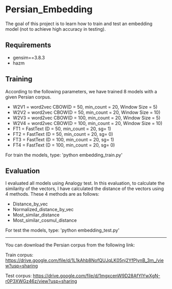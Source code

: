 # Persian_Embedding
The goal of this project is to learn how to train and test an embedding model (not to achieve high accuracy in testing).

## Requirements

  - gensim==3.8.3
  - hazm

## Training
According to the following parameters, we have trained 8 models with a given Persian corpus.

  - W2V1 = word2vec CBOW(D = 50, min_count = 20, Window Size = 5)
  - W2V2 = word2vec CBOW(D = 50, min_count = 20, Window Size = 10)
  - W2V3 = word2vec CBOW(D = 100, min_count = 20, Window Size = 5)
  - W2V4 = word2vec CBOW(D = 100, min_count = 20, Window Size = 10)
  - FT1 = FastText (D = 50, min_count = 20, sg= 1)
  - FT2 = FastText (D = 50, min_count = 20, sg= 0)
  - FT3 = FastText (D = 100, min_count = 20, sg= 1)
  - FT4 = FastText (D = 100, min_count = 20, sg= 0)

For train the models, type:
'python embedding_train.py'
 
## Evaluation
I evaluated all models using Analogy test.
In this evaluation, to calculate the similarity of the vectors, I have calculated the distance of the vectors using 4 methods. These 4 methods are as follows:

  - Distance_by_vec
  - Normalized_distance_by_vec
  - Most_similar_distance 
  - Most_similar_cosmul_distance 

For test the models, type:
'python embedding_test.py'
***
You can download the Persian corpus from the following link:

Train corpus: https://drive.google.com/file/d/1L1kAhb8NofQUJqLK05nj2YfPlynB_3m_/view?usp=sharing

Test corpus: https://drive.google.com/file/d/1mgxcenW9D28AfYlYwXgN-r0P3XWGz46z/view?usp=sharing
